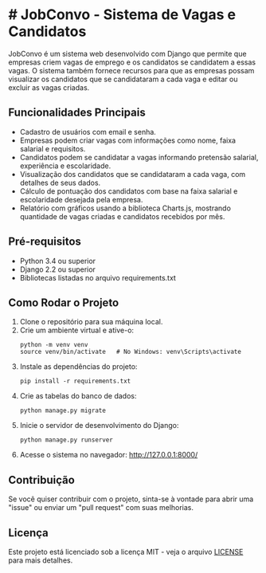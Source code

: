 # # JobConvo - Sistema de Vagas e Candidatos

JobConvo é um sistema web desenvolvido com Django que permite que empresas criem vagas de emprego e os candidatos se candidatem a essas vagas. O sistema também fornece recursos para que as empresas possam visualizar os candidatos que se candidataram a cada vaga e editar ou excluir as vagas criadas.

## Funcionalidades Principais

- Cadastro de usuários com email e senha.
- Empresas podem criar vagas com informações como nome, faixa salarial e requisitos.
- Candidatos podem se candidatar a vagas informando pretensão salarial, experiência e escolaridade.
- Visualização dos candidatos que se candidataram a cada vaga, com detalhes de seus dados.
- Cálculo de pontuação dos candidatos com base na faixa salarial e escolaridade desejada pela empresa.
- Relatório com gráficos usando a biblioteca Charts.js, mostrando quantidade de vagas criadas e candidatos recebidos por mês.

## Pré-requisitos
- Python 3.4 ou superior
- Django 2.2 ou superior
- Bibliotecas listadas no arquivo requirements.txt

## Como Rodar o Projeto

1. Clone o repositório para sua máquina local.
2. Crie um ambiente virtual e ative-o:
   ```
   python -m venv venv
   source venv/bin/activate   # No Windows: venv\Scripts\activate
   ```
3. Instale as dependências do projeto:
   ```
   pip install -r requirements.txt
   ```
4. Crie as tabelas do banco de dados:
   ```
   python manage.py migrate
   ```
5. Inicie o servidor de desenvolvimento do Django:
   ```
   python manage.py runserver
   ```
6. Acesse o sistema no navegador: http://127.0.0.1:8000/

## Contribuição

Se você quiser contribuir com o projeto, sinta-se à vontade para abrir uma "issue" ou enviar um "pull request" com suas melhorias.

## Licença

Este projeto está licenciado sob a licença MIT - veja o arquivo [LICENSE](LICENSE) para mais detalhes.
